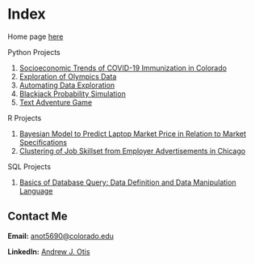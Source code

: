 # Index
Home page [here](https://github.com/JAMPS657/Personal_Projects)

Python Projects
1. [Socioeconomic Trends of COVID-19 Immunization in Colorado](https://github.com/JAMPS657/Personal_Projects/tree/main/Personal%20Programming%20Projects/CDPHE%20%26%20CDC%20-%20COVID%20Immunization%20Analysis)
2. [Exploration of Olympics Data](https://github.com/JAMPS657/Personal_Projects/tree/main/Personal%20Programming%20Projects/Analysis%20of%20Olympics%20Data)
3. [Automating Data Exploration](https://github.com/JAMPS657/Personal_Projects/tree/main/Personal%20Programming%20Projects/Automation)
4. [Blackjack Probability Simulation](https://github.com/JAMPS657/Personal_Projects/tree/main/Personal%20Programming%20Projects/Blackjack)
5. [Text Adventure Game](https://github.com/JAMPS657/Personal_Projects/tree/main/Personal%20Programming%20Projects/Simple%20Text%20Adventure%20Game)

R Projects
1. [Bayesian Model to Predict Laptop Market Price in Relation to Market Specifications](https://github.com/JAMPS657/Personal_Projects/tree/main/Personal%20Programming%20Projects/A%20Predictive%20Model%20for%20Laptop%20Market%20Price)
2. [Clustering of Job Skillset from Employer Advertisements in Chicago](https://github.com/JAMPS657/Personal_Projects/tree/main/Personal%20Programming%20Projects/LCA) 

SQL Projects
1. [Basics of Database Query: Data Definition and Data Manipulation Language](https://github.com/JAMPS657/Personal_Projects/tree/main/Personal%20Programming%20Projects/Basics%20of%20Database%20Query)

## Contact Me
**Email:** anot5690@colorado.edu

**LinkedIn:** [Andrew J. Otis](https://www.linkedin.com/in/andrew-james-otis/)
